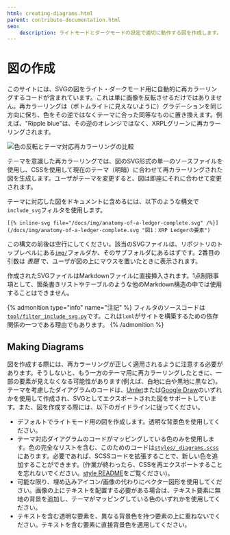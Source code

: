 ```yaml
---
html: creating-diagrams.html
parent: contribute-documentation.html
seo:
    description: ライトモードとダークモードの設定で適切に動作する図を作成します。
---
```

# 図の作成

このサイトには、SVGの図をライト・ダークモード用に自動的に再カラーリングするコードが含まれています。これは単に画像を反転させるだけではありません。再カラーリングは（ボトムライトに見えないように）グラデーションを同じ方向に保ち、色をその逆ではなくテーマに合った同等なものに置き換えます。例えば、"Ripple blue"は、その逆のオレンジではなく、XRPLグリーンに再カラーリングされます。

![色の反転とテーマ対応再カラーリングの比較](/docs/img/theme-aware-recolor.png)

テーマを意識した再カラーリングでは、図のSVG形式の単一のソースファイルを使用し、CSSを使用して現在のテーマ（明暗）に合わせて再カラーリングされた図を生成します。ユーザがテーマを変更すると、図は即座にそれに合わせて変更されます。

テーマに対応した図をドキュメントに含めるには、以下のような構文で`include_svg`フィルタを使用します。

```jinja
[{% inline-svg file="/docs/img/anatomy-of-a-ledger-complete.svg" /%}](/docs/img/anatomy-of-a-ledger-complete.svg "図1：XRP Ledgerの要素")
```

この構文の前後は空行にしてください。該当のSVGファイルは、リポジトリのトップレベルにある[`img/`](https://github.com/XRPLF/xrpl-dev-portal/tree/master/img)フォルダか、そのサブフォルダにあるはずです。2番目の引数は _表題_ で、ユーザが図の上にマウスを置いたときに表示されます。

作成されたSVGファイルはMarkdownファイルに直接挿入されます。1点制限事項として、箇条書きリストやテーブルのような他のMarkdown構造の中では使用することはできません。

{% admonition type="info" name="注記" %}
フィルタのソースコードは[`tool/filter_include_svg.py`](https://github.com/XRPLF/xrpl-dev-portal/blob/master/tool/filter_include_svg.py)です。これは`lxml`がサイトを構築するための依存関係の一つである理由でもあります。
{% /admonition %}

## Making Diagrams

図を作成する際には、再カラーリングが正しく適用されるように注意する必要があります。そうしないと、もう一方のテーマ用に再カラーリングしたときに、一部の要素が見えなくなる可能性があります(例えば、白地に白や黒地に黒など)。テーマを考慮したダイアグラムのコードは、[Umlet](https://www.umlet.com/)または[Google Draw](https://docs.google.com/drawings/)のいずれかを使用して作成され、SVGとしてエクスポートされた図をサポートしています。また、図を作成する際には、以下のガイドラインに従ってください。

- デフォルトでライトモード用の図を作成します。透明な背景色を使用してください。
- テーマ対応ダイアグラムのコードがマッピングしている色のみを使用します。色の完全なリストを含む、このためのコードは[`styles/_diagrams.scss`](https://github.com/XRPLF/xrpl-dev-portal/blob/master/styles/_diagrams.scss)にあります。必要であれば、SCSSコードを拡張することで、新しい色を追加することができます。(作業が終わったら、CSSを再エクスポートすることを忘れないでください。[style README](https://github.com/XRPLF/xrpl-dev-portal/blob/master/styles/README.md)をご覧ください)。
- 可能な限り、埋め込みアイコン/画像の代わりにベクター図形を使用してください。画像の上にテキストを配置する必要がある場合は、テキスト要素に無地の背景を追加し、テーマがマッピングしている色のいずれかを使用してください。
- テキストを含む透明な要素を、異なる背景色を持つ要素の上に重ねないでください。テキストを含む要素に直接背景色を適用してください。
